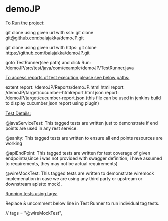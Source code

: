 # demoJP

<ins>To Run the project:</ins>

git clone using given url with ssh: git clone git@github.com:balajakka/demoJP.git 

git clone using given url with https: git clone https://github.com/balajakka/demoJP.git

goto TestRunner(see path) and click Run: /demoJP/src/test/java/com/example/demoJP/TestRunner.java

<ins>To access reports of test execution please see below paths:</ins>

extent report: /demoJP/Reports/demoJP.html
html report: /demoJP/target/cucumber-htmlreport.html
json report: /demoJP/target/cucumber-report.json (this file can be used in jenkins build to display cucumber json report using plugin)

<ins>Test Details:</ins>

@javaServiceTest: This tagged tests are written just to demonstrate if end points are used in any rest service.

@sanity: This tagged tests are written to ensure all end points resources are working

@apiEndPoint: This tagged tests are written for test coverage of given endpoints(since i was not provided with swagger definition, i have assumed to requirements, they may not be actual requirements)

@wireMockTest: This tagged tests are written to demonstrate wiremock implemenation in case we are using any third party or upstream or downstream apis(to mock).


<ins>Running tests using tags:</ins>

Replace & uncomment below line in Test Runner to run individual tag tests.

//        tags    = "@wireMockTest",

